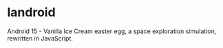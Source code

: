 # landroid
Android 15 - Vanilla Ice Cream easter egg, a space exploration simulation, rewritten in JavaScript.
